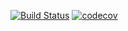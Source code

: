[![Build Status](https://app.travis-ci.com/traindriver-m/job4j_design.svg?branch=main)](https://app.travis-ci.com/traindriver-m/job4j_design)
[![codecov](https://codecov.io/gh/traindriver-m/job4j_design/branch/master/graph/badge.svg?token=DQWJHPPX0D)](https://codecov.io/gh/traindriver-m/job4j_design)